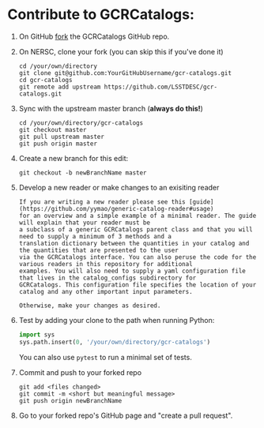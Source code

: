 # Contribute to GCRCatalogs:

1. On GitHub [fork](https://guides.github.com/activities/forking/) the GCRCatalogs GitHub repo.

2. On NERSC, clone your fork (you can skip this if you've done it)

       cd /your/own/directory
       git clone git@github.com:YourGitHubUsername/gcr-catalogs.git
       cd gcr-catalogs
       git remote add upstream https://github.com/LSSTDESC/gcr-catalogs.git


3. Sync with the upstream master branch (**always do this!**)

       cd /your/own/directory/gcr-catalogs
       git checkout master
       git pull upstream master
       git push origin master


4. Create a new branch for this edit:

       git checkout -b newBranchName master


5. Develop a new reader or make changes to an exisiting reader

       If you are writing a new reader please see this [guide](https://github.com/yymao/generic-catalog-reader#usage)
       for an overview and a simple example of a minimal reader. The guide will explain that your reader must be 
       a subclass of a generic GCRCatalogs parent class and that you will need to supply a minimum of 3 methods and a
       translation dictionary between the quantities in your catalog and the quantities that are presented to the user 
       via the GCRCatalogs interface. You can also peruse the code for the various readers in this repository for additional
       examples. You will also need to supply a yaml configuration file that lives in the catalog_configs subdirectory for
       GCRCatalogs. This configuration file specifies the location of your catalog and any other important input parameters. 
       
       Otherwise, make your changes as desired.
       
6. Test by adding your clone to the path when running Python: 
   ```python
   import sys
   sys.path.insert(0, '/your/own/directory/gcr-catalogs')
   ```   
   You can also use `pytest` to run a minimal set of tests. 

7. Commit and push to your forked repo

       git add <files changed>
       git commit -m <short but meaningful message>
       git push origin newBranchName

8. Go to your forked repo's GitHub page and "create a pull request". 


